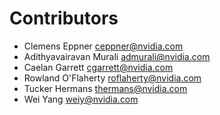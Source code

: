 # Contributors

* Clemens Eppner <ceppner@nvidia.com>
* Adithyavairavan Murali <admurali@nvidia.com>
* Caelan Garrett <cgarrett@nvidia.com>
* Rowland O'Flaherty <roflaherty@nvidia.com>
* Tucker Hermans <thermans@nvidia.com>
* Wei Yang <weiy@nvidia.com>
